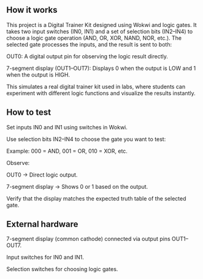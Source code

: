 <!---

This file is used to generate your project datasheet. Please fill in the information below and delete any unused
sections.

You can also include images in this folder and reference them in the markdown. Each image must be less than
512 kb in size, and the combined size of all images must be less than 1 MB.
-->

## How it works

This project is a Digital Trainer Kit designed using Wokwi and logic gates. It takes two input switches (IN0, IN1) and a set of selection bits (IN2–IN4) to choose a logic gate operation (AND, OR, XOR, NAND, NOR, etc.). The selected gate processes the inputs, and the result is sent to both:

OUT0: A digital output pin for observing the logic result directly.

7-segment display (OUT1–OUT7): Displays 0 when the output is LOW and 1 when the output is HIGH.

This simulates a real digital trainer kit used in labs, where students can experiment with different logic functions and visualize the results instantly.

## How to test

Set inputs IN0 and IN1 using switches in Wokwi.

Use selection bits IN2–IN4 to choose the gate you want to test:

Example: 000 = AND, 001 = OR, 010 = XOR, etc.

Observe:

OUT0 → Direct logic output.

7-segment display → Shows 0 or 1 based on the output.

Verify that the display matches the expected truth table of the selected gate.

## External hardware

7-segment display (common cathode) connected via output pins OUT1–OUT7.

Input switches for IN0 and IN1.

Selection switches for choosing logic gates.
